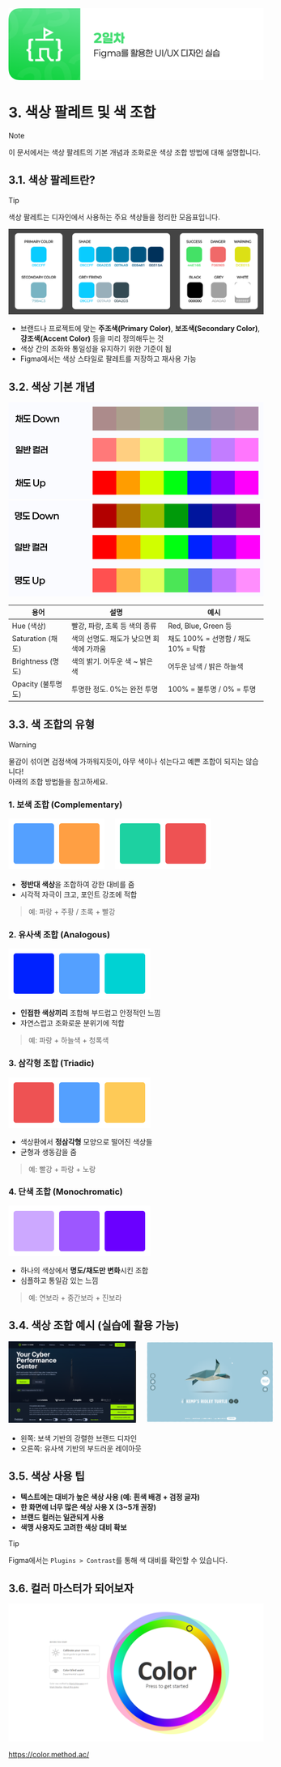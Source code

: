 <img src="./header.png" />

# 3. 색상 팔레트 및 색 조합

> [!NOTE]  
> 이 문서에서는 색상 팔레트의 기본 개념과 조화로운 색상 조합 방법에 대해 설명합니다.

## 3.1. 색상 팔레트란?

> [!TIP]  
> 색상 팔레트는 디자인에서 사용하는 주요 색상들을 정리한 모음표입니다.

<img src="./src/03/palette.png" />

- 브랜드나 프로젝트에 맞는 **주조색(Primary Color)**, **보조색(Secondary Color)**, **강조색(Accent Color)** 등을 미리 정의해두는 것
- 색상 간의 조화와 통일성을 유지하기 위한 기준이 됨
- Figma에서는 색상 스타일로 팔레트를 저장하고 재사용 가능

## 3.2. 색상 기본 개념

<img src="./src/03/saturation.png" />
<img src="./src/03/brightness.png" />

| 용어               | 설명                                     | 예시                                 |
| ------------------ | ---------------------------------------- | ------------------------------------ |
| Hue (색상)         | 빨강, 파랑, 초록 등 색의 종류            | Red, Blue, Green 등                  |
| Saturation (채도)  | 색의 선명도. 채도가 낮으면 회색에 가까움 | 채도 100% = 선명함 / 채도 10% = 탁함 |
| Brightness (명도)  | 색의 밝기. 어두운 색 ~ 밝은 색           | 어두운 남색 / 밝은 하늘색            |
| Opacity (불투명도) | 투명한 정도. 0%는 완전 투명              | 100% = 불투명 / 0% = 투명            |

## 3.3. 색 조합의 유형

> [!WARNING]  
> 물감이 섞이면 검정색에 가까워지듯이, 아무 색이나 섞는다고 예쁜 조합이 되지는 않습니다!  
> 아래의 조합 방법들을 참고하세요.

### 1. **보색 조합 (Complementary)**

<div style="display: flex; gap: 20px; margin-bottom: 20px;">
  <img src="./src/03/color_set_1.png" />
  <img src="./src/03/color_set_2.png" />
</div>

- **정반대 색상**을 조합하여 강한 대비를 줌
- 시각적 자극이 크고, 포인트 강조에 적합

> 예: 파랑 + 주황 / 초록 + 빨강

### 2. **유사색 조합 (Analogous)**

<img src="./src/03/color_set_3.png" />

- **인접한 색상끼리** 조합해 부드럽고 안정적인 느낌
- 자연스럽고 조화로운 분위기에 적합

> 예: 파랑 + 하늘색 + 청록색

### 3. **삼각형 조합 (Triadic)**

<img src="./src/03/color_set_4.png" />

- 색상환에서 **정삼각형** 모양으로 떨어진 색상들
- 균형과 생동감을 줌

> 예: 빨강 + 파랑 + 노랑

### 4. **단색 조합 (Monochromatic)**

<img src="./src/03/color_set_5.png" />

- 하나의 색상에서 **명도/채도만 변화**시킨 조합
- 심플하고 통일감 있는 느낌

> 예: 연보라 + 중간보라 + 진보라

## 3.4. 색상 조합 예시 (실습에 활용 가능)

<div style="display: flex; gap: 20px; margin-bottom: 20px;">
  <img src="./src/03/hack_the_box.png" width="50%" />
  <img src="./src/03/species_in_pieces.png" width="50%" />
</div>

- 왼쪽: 보색 기반의 강렬한 브랜드 디자인
- 오른쪽: 유사색 기반의 부드러운 레이아웃

## 3.5. 색상 사용 팁

- **텍스트에는 대비가 높은 색상 사용 (예: 흰색 배경 + 검정 글자)**
- **한 화면에 너무 많은 색상 사용 X (3~5개 권장)**
- **브랜드 컬러는 일관되게 사용**
- **색맹 사용자도 고려한 색상 대비 확보**

> [!TIP]  
> Figma에서는 `Plugins > Contrast`를 통해 색 대비를 확인할 수 있습니다.

## 3.6. 컬러 마스터가 되어보자

<img src="./src/03/color_game.png"  />

https://color.method.ac/
